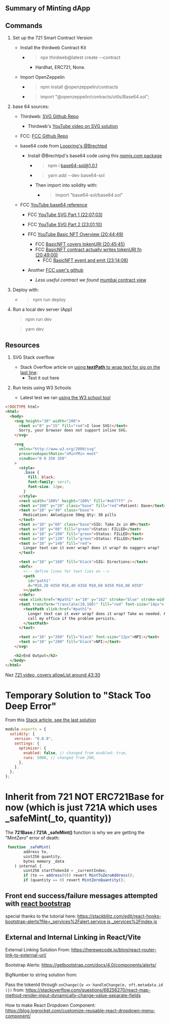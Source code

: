 ## Summary of Minting dApp

## Commands

1. Set up the 721 Smart Contract Version

   - Install the thirdweb Contract Kit

     - > npx thirdweb@latest create --contract
       - Hardhat, ERC721, None.

   - Import OpenZeppelin

     - > npm install @openzeppelin/contracts

     - > import "@openzeppelin/contracts/utils/Base64.sol";

2. base 64 sources:

   - Thirdweb: [SVG Github Repo](https://github.com/thirdweb-example/on-chain-nft-metadata/blob/main/contracts/Contract.sol)

     - Thirdweb's [YouTube video on SVG solution](https://www.youtube.com/watch?v=rJQinCp1_Fw)

   - FCC: [FCC Github Repo](https://github.com/PatrickAlphaC/hardhat-nft-fcc/blob/main/contracts/DynamicSvgNft.sol)

   - base64 code from [Loopring's @Brechtpd](https://github.com/brechtpd/base64)

     - Install @Brechtpd's base64 code using this [npmjs.com package](https://www.npmjs.com/package/base64-sol/v/1.0.1)

       - > npm i base64-sol@1.0.1

       - > yarn add --dev base64-sol

       - Then import into solidity with:

         - > import "base64-sol/base64.sol"

   - FCC [YouTube base64 reference](https://youtu.be/gyMwXuJrbJQ?t=80098)

     - FCC [YouTube SVG Part 1 (22:07:03)](https://youtu.be/gyMwXuJrbJQ?t=79623)
     - FCC [YouTube SVG Part 2 (23:01:10)](https://youtu.be/gyMwXuJrbJQ?t=82870)
     - FFC [YouTube Basic NFT Overview (20:44:49)](https://youtu.be/gyMwXuJrbJQ?t=74689)

       - FCC [BasicNFT covers tokenURI (20:45:45)](https://youtu.be/gyMwXuJrbJQ?t=74745)
       - FCC [BasicNFT contract actually writes tokenURI fn (20:49:00)](https://youtu.be/gyMwXuJrbJQ?t=74940)
         - FCC [BasicNFT event and emit (23:14:08)](https://youtu.be/gyMwXuJrbJQ?t=83648)

     - Another [FCC user's github](https://gist.github.com/mbvissers/b507e810af73b1079efbad6d06d3aaf7)

       - _Less useful contract we found_ [mumbai contract view](https://mumbai.polygonscan.com/address/0x02a8d9c0ffdea713051a277f68c174abc0b630fc#code)

3. Deploy with:

   - > npm run deploy

4. Run a local dev server (App)

   > npm run dev

   > yarn dev

## Resources

1. SVG Stack overflow

   - Stack Overflow article on [using **textPath** to wrap text for sig on the last line](https://stackoverflow.com/questions/4991171/auto-line-wrapping-in-svg-text):
     - Test it out here

2. Run tests using W3 Schools

   - Latest test we ran [using the W3 school tool](https://www.w3schools.com/graphics/tryit.asp?filename=trysvg_text)

```html
<!DOCTYPE html>
<html>
  <body>
    <svg height="30" width="200">
      <text x="0" y="15" fill="red">I love SVG!</text>
      Sorry, your browser does not support inline SVG.
    </svg>

    <svg
      xmlns="http://www.w3.org/2000/svg"
      preserveAspectRatio="xMinYMin meet"
      viewBox="0 0 350 350"
    >
      <style>
        .base {
          fill: black;
          font-family: serif;
          font-size: 12px;
        }
      </style>
      <rect width="100%" height="100%" fill="#e6f7ff" />
      <text x="100" y="20" class="base" fill="red">Patient: Dave</text>
      <text x="10" y="40" class="base">
        Medication: Amlodipine 50mg Qty: 30 pills
      </text>
      <text x="10" y="60" class="base">SIG: Take 2x in AM</text>
      <text x="10" y="80" fill="green">Status: FILLED</text>
      <text x="10" y="100" fill="green">Status: FILLED</text>
      <text x="10" y="120" fill="green">Status: FILLED</text>
      <text x="10" y="140" fill="red">
        Longer text can it ever wrap? does it wrap? do naggers wrap?
      </text>

      <text x="10" y="160" fill="black">SIG: Directions:</text>
      <defs>
        <!-- define lines for text lies on -->
        <path
          id="path1"
          d="M10,20 H350 M10,40 H350 M10,60 H350 M10,80 H350"
        ></path>
      </defs>
      <use xlink:href="#path1" x="10" y="162" stroke="blue" stroke-width="1" />
      <text transform="translate(10,160)" fill="red" font-size="14px">
        <textPath xlink:href="#path1">
          Longer text can it ever wrap? does it wrap? Take as needed. Please
          call my office if the problem persists.
        </textPath>
      </text>

      <text x="10" y="260" fill="black" font-size="12px">NPI:</text>
      <text x="10" y="280" fill="black">NPI:</text>
    </svg>

    <h2>End Output</h2>
  </body>
</html>
```

Naz [721 video, covers allowList around 43:30](https://www.youtube.com/live/DSKDhBCmHXk?feature=share&t=2610)

# Temporary Solution to "Stack Too Deep Error"

From this [Stack article, see the last solution](https://stackoverflow.com/questions/70310087/how-do-i-resolve-this-hardhat-compilererror-stack-too-deep-when-compiling-inli)

```js
module.exports = {
  solidity: {
    version: "0.8.9",
    settings: {
      optimizer: {
        enabled: false, // changed from enabled: true,
        runs: 5000, // changed from 200,
      },
    },
  },
};
```

# Inherit from 721 NOT ERC721Base for now (which is just 721A which uses \_safeMint(\_to, quantity))

The **721Base / 721A \_safeMint()** function is why we are getting the "MintZero" error of death:

```js
 function _safeMint(
        address to,
        uint256 quantity,
        bytes memory _data
    ) internal {
        uint256 startTokenId = _currentIndex;
        if (to == address(0)) revert MintToZeroAddress();
        if (quantity == 0) revert MintZeroQuantity();


```

## Front end success/failure messages attempted with [react bootstrap]()

special thanks to the tutorial here: https://stackblitz.com/edit/react-hooks-bootstrap-alerts?file=_services%2Falert.service.js,_services%2Findex.js

## External and Internal Linking in React/Vite

External Linking Solution From: https://herewecode.io/blog/react-router-link-to-external-url/

Bootstrap Alerts: https://getbootstrap.com/docs/4.0/components/alerts/

BigNumber to string solution from:

Pass the tokenId through `onChange({e => handleChange(e, nft.metadata.id )})` from: https://stackoverflow.com/questions/68256270/react-map-method-render-input-dynamically-change-value-separate-fields

How to make React Dropdown Component: https://blog.logrocket.com/customize-reusable-react-dropdown-menu-component/
